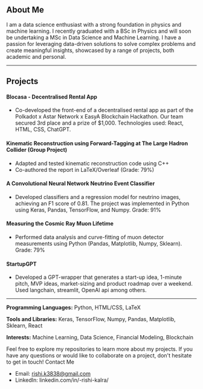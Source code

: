 ## About Me

I am a data science enthusiast with a strong foundation in physics and machine learning. I recently graduated with a BSc in Physics and will soon be undertaking a MSc in Data Science and Machine Learning. I have a passion for leveraging data-driven solutions to solve complex problems and create meaningful insights, showcased by a range of projects, both academic and personal.

-----------------------------------------------------------------------------------------------------------------------------------------------------------------------------------------------------------------------


## Projects
#### Blocasa - Decentralised Rental App

 - Co-developed the front-end of a decentralised rental app as part of the Polkadot x Astar Network x EasyA Blockchain Hackathon. Our team secured 3rd place and a prize of $1,000. Technologies used: React, HTML, CSS, ChatGPT.

#### Kinematic Reconstruction using Forward-Tagging at The Large Hadron Collider (Group Project)

- Adapted and tested kinematic reconstruction code using C++
- Co-authored the report in LaTeX/Overleaf (Grade: 79%)

#### A Convolutional Neural Network Neutrino Event Classifier

- Developed classifiers and a regression model for neutrino images, achieving an F1 score of 0.81. The project was implemented in Python using Keras, Pandas, TensorFlow, and Numpy. Grade: 91%

#### Measuring the Cosmic Ray Muon Lifetime

- Performed data analysis and curve-fitting of muon detector measurements using Python (Pandas, Matplotlib, Numpy, Sklearn). Grade: 79%

#### StartupGPT

- Developed a GPT-wrapper that generates a start-up idea, 1-minute pitch, MVP ideas, market-sizing and product roadmap over a weekend. Used langchain, streamlit, OpenAI api among others.


-----------------------------------------------------------------------------------------------------------------------------------------------------------------------------------------------------------------------

**Programming Languages:** Python, HTML/CSS, LaTeX

**Tools and Libraries:** Keras, TensorFlow, Numpy, Pandas, Matplotlib, Sklearn, React

**Interests:** Machine Learning, Data Science, Financial Modeling, Blockchain

Feel free to explore my repositories to learn more about my projects. If you have any questions or would like to collaborate on a project, don't hesitate to get in touch!
Contact Me

- Email: rishi.k3838@gmail.com
- LinkedIn: linkedin.com/in/-rishi-kalra/

<!---
rk68/rk68 is a ✨ special ✨ repository because its `README.md` (this file) appears on your GitHub profile.
You can click the Preview link to take a look at your changes.
--->
